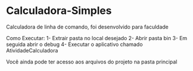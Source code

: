 # Calculadora-Simples
Calculadora de linha de comando, foi desenvolvido para faculdade

Como Executar:
1-	Extrair pasta no local desejado
2-	Abrir pasta bin
3-	Em seguida abrir o debug 
4-	Executar o aplicativo chamado AtividadeCalculadora

Você ainda pode ter acesso aos arquivos do projeto na pasta principal

